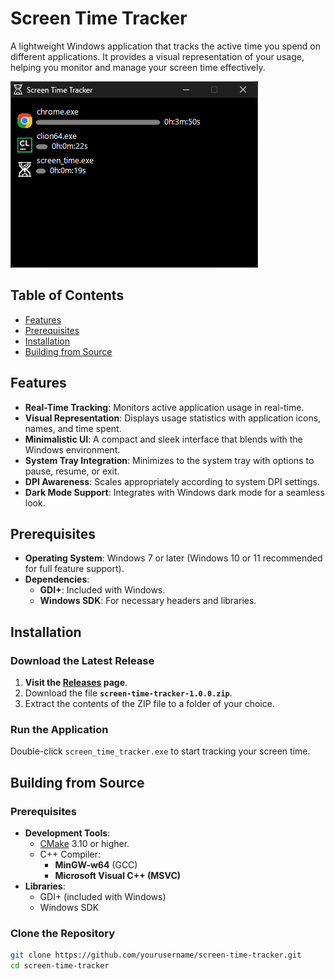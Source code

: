 # Screen Time Tracker

A lightweight Windows application that tracks the active time you spend on different applications. It provides a visual representation of your usage, helping you monitor and manage your screen time effectively.

![Screenshot of Screen Time Tracker](screenshot.png)

## Table of Contents

- [Features](#features)
- [Prerequisites](#prerequisites)
- [Installation](#installation)
- [Building from Source](#building-from-source)

## Features

- **Real-Time Tracking**: Monitors active application usage in real-time.
- **Visual Representation**: Displays usage statistics with application icons, names, and time spent.
- **Minimalistic UI**: A compact and sleek interface that blends with the Windows environment.
- **System Tray Integration**: Minimizes to the system tray with options to pause, resume, or exit.
- **DPI Awareness**: Scales appropriately according to system DPI settings.
- **Dark Mode Support**: Integrates with Windows dark mode for a seamless look.

## Prerequisites

- **Operating System**: Windows 7 or later (Windows 10 or 11 recommended for full feature support).
- **Dependencies**:
    - **GDI+**: Included with Windows.
    - **Windows SDK**: For necessary headers and libraries.

## Installation

### **Download the Latest Release**

1. **Visit the [Releases](https://github.com/yourusername/screen-time-tracker/releases) page**.
2. Download the file **`screen-time-tracker-1.0.0.zip`**.
3. Extract the contents of the ZIP file to a folder of your choice.

### **Run the Application**

Double-click `screen_time_tracker.exe` to start tracking your screen time.

## Building from Source

### **Prerequisites**

- **Development Tools**:
    - [CMake](https://cmake.org/) 3.10 or higher.
    - C++ Compiler:
        - **MinGW-w64** (GCC)
        - **Microsoft Visual C++ (MSVC)**
- **Libraries**:
    - GDI+ (included with Windows)
    - Windows SDK

### **Clone the Repository**

```bash
git clone https://github.com/yourusername/screen-time-tracker.git
cd screen-time-tracker
